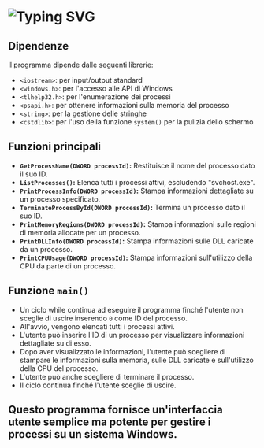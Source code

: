 # ![Typing SVG](https://readme-typing-svg.demolab.com?font=Fira+Code&weight=800&size=23&pause=1000&color=0BC9F7&random=false&width=435&lines=Simple+TaskManger+In+C%2B%2B)

## Dipendenze
Il programma dipende dalle seguenti librerie:

- `<iostream>`: per input/output standard
- `<windows.h>`: per l'accesso alle API di Windows
- `<tlhelp32.h>`: per l'enumerazione dei processi
- `<psapi.h>`: per ottenere informazioni sulla memoria del processo
- `<string>`: per la gestione delle stringhe
- `<cstdlib>`: per l'uso della funzione `system()` per la pulizia dello schermo

## Funzioni principali

- **`GetProcessName(DWORD processId)`:** Restituisce il nome del processo dato il suo ID.
- **`ListProcesses()`:** Elenca tutti i processi attivi, escludendo "svchost.exe".
- **`PrintProcessInfo(DWORD processId)`:** Stampa informazioni dettagliate su un processo specificato.
- **`TerminateProcessById(DWORD processId)`:** Termina un processo dato il suo ID.
- **`PrintMemoryRegions(DWORD processId)`:** Stampa informazioni sulle regioni di memoria allocate per un processo.
- **`PrintDLLInfo(DWORD processId)`:** Stampa informazioni sulle DLL caricate da un processo.
- **`PrintCPUUsage(DWORD processId)`:** Stampa informazioni sull'utilizzo della CPU da parte di un processo.

## Funzione `main()`
- Un ciclo while continua ad eseguire il programma finché l'utente non sceglie di uscire inserendo `0` come ID del processo.
- All'avvio, vengono elencati tutti i processi attivi.
- L'utente può inserire l'ID di un processo per visualizzare informazioni dettagliate su di esso.
- Dopo aver visualizzato le informazioni, l'utente può scegliere di stampare le informazioni sulla memoria, sulle DLL caricate e sull'utilizzo della CPU del processo.
- L'utente può anche scegliere di terminare il processo.
- Il ciclo continua finché l'utente sceglie di uscire.

## Questo programma fornisce un'interfaccia utente semplice ma potente per gestire i processi su un sistema Windows.





